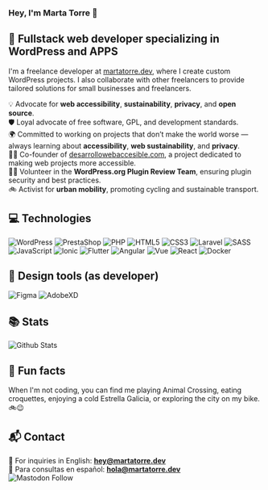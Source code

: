 ### Hey, I'm Marta Torre 👋

## 🚀 Fullstack web developer specializing in WordPress and APPS

I'm a freelance developer at [martatorre.dev](https://martatorre.dev), where I create custom WordPress projects. I also collaborate with other freelancers to provide tailored solutions for small businesses and freelancers.

💡 Advocate for **web accessibility**, **sustainability**, **privacy**, and **open source**.  
🛡️ Loyal advocate of free software, GPL, and development standards.  
🌍 Committed to working on projects that don’t make the world worse — always learning about **accessibility**, **web sustainability**, and **privacy**.  
👩‍💻 Co-founder of [desarrollowebaccesible.com](https://desarrollowebaccesible.com), a project dedicated to making web projects more accessible.  
🙋‍♀️ Volunteer in the **WordPress.org Plugin Review Team**, ensuring plugin security and best practices.  
🚲 Activist for **urban mobility**, promoting cycling and sustainable transport.  

## 💻 Technologies

![WordPress](https://img.shields.io/badge/-WordPress-21759B?style=plastic&logo=wordpress&logoColor=white)
![PrestaShop](https://img.shields.io/badge/-PrestaShop-DF0067?style=plastic&logo=prestashop&logoColor=white)
![PHP](https://img.shields.io/badge/-PHP-777BB4?style=plastic&logo=php&logoColor=white)
![HTML5](https://img.shields.io/badge/-HTML5-E34F26?style=plastic&logo=html5&logoColor=white)
![CSS3](https://img.shields.io/badge/-CSS3-1572B6?style=plastic&logo=css3&logoColor=white)
![Laravel](https://img.shields.io/badge/-Laravel-FF2D20?style=plastic&logo=laravel&logoColor=white)
![SASS](https://img.shields.io/badge/-SASS-CC6699?style=plastic&logo=sass&logoColor=white)  
![JavaScript](https://img.shields.io/badge/-JavaScript-F7DF1E?style=plastic&logo=JavaScript&logoColor=black)
![Ionic](https://img.shields.io/badge/-Ionic-3880FF?style=plastic&logo=ionic&logoColor=black)
![Flutter](https://img.shields.io/badge/-Flutter-02569B?style=plastic&logo=flutter&logoColor=white)
![Angular](https://img.shields.io/badge/-Angular-DD0031?style=plastic&logo=angular)
![Vue](https://img.shields.io/badge/-Vue-4FC08D?style=plastic&logo=vue.js&logoColor=white)
![React](https://img.shields.io/badge/-React-61DAFB?style=plastic&logo=react&logoColor=white)
![Docker](https://img.shields.io/badge/-Docker-2496ED?style=plastic&logo=docker&logoColor=white)

## 🎨 Design tools (as developer)
![Figma](https://img.shields.io/badge/-Figma-F24E1E?style=plastic&logo=figma&logoColor=white)
![AdobeXD](https://img.shields.io/badge/-Adobe%20XD-FF26BE?style=flat&logo=Adobe%20XD&logoColor=white)

## 📚 Stats
![Github Stats](https://github-readme-stats.vercel.app/api?username=martatorredev&count_private=true&show_icons=true&include_all_commits=true)

## 🍻 Fun facts
When I'm not coding, you can find me playing Animal Crossing, eating croquettes, enjoying a cold Estrella Galicia, or exploring the city on my bike. 🚲😉

## 📬 Contact
📧 For inquiries in English: **hey@martatorre.dev**  
📧 Para consultas en español: **hola@martatorre.dev**  
![Mastodon Follow](https://img.shields.io/mastodon/follow/109195213492125133?domain=https%3A%2F%2Fmasto.es)  



